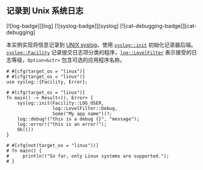 ## 记录到 Unix 系统日志

<!--
> [development_tools/debugging/log/log-syslog.md](https://github.com/rust-lang-nursery/rust-cookbook/blob/master/src/development_tools/debugging/log/log-syslog.md)
> <br />
> commit b61c8e588ad8445de36cd5f28e99232b5f858a41 - 2020.06.01
-->

[![log-badge]][log] [![syslog-badge]][syslog] [![cat-debugging-badge]][cat-debugging]

本实例实现将信息记录到 [UNIX syslog]。使用 [`syslog::init`] 初始化记录器后端。[`syslog::Facility`] 记录提交日志项分类的程序，[`log::LevelFilter`] 表示接受的日志等级，`Option<&str>` 包含可选的应用程序名称。

```rust,edition2018
# #[cfg(target_os = "linux")]
# #[cfg(target_os = "linux")]
use syslog::{Facility, Error};

# #[cfg(target_os = "linux")]
fn main() -> Result<(), Error> {
    syslog::init(Facility::LOG_USER,
                 log::LevelFilter::Debug,
                 Some("My app name"))?;
    log::debug!("this is a debug {}", "message");
    log::error!("this is an error!");
    Ok(())
}

# #[cfg(not(target_os = "linux"))]
# fn main() {
#     println!("So far, only Linux systems are supported.");
# }
```

[`log::LevelFilter`]: https://docs.rs/log/*/log/enum.LevelFilter.html
[`syslog::Facility`]: https://docs.rs/syslog/*/syslog/enum.Facility.html
[`syslog::init`]: https://docs.rs/syslog/*/syslog/fn.init.html

[UNIX syslog]: https://www.gnu.org/software/libc/manual/html_node/Overview-of-Syslog.html
